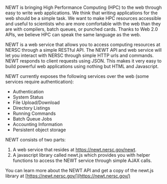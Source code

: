 NEWT is bringing High Performance Computing (HPC) to the web through easy to write web applications. We think that writing applications for the web should be a simple task. We want to make HPC resources accessible and useful to scientists who are more comfortable with the web than they are with compilers, batch queues, or punched cards. Thanks to Web 2.0 APIs, we believe HPC can speak the same language as the web.

NEWT is a web service that allows you to access computing resources at NERSC through a simple RESTful API. The NEWT API and web service will let you interact with NERSC through simple HTTP urls and commands. NEWT responds to client requests using JSON. This makes it very easy to build powerful web applications using nothing but HTML and Javascript.

NEWT currently exposes the following services over the web (some services require authentication):
* Authentication
* System Status
* File Upload/Download
* Directory Listings
* Running Commands
* Batch Queue Jobs
* Accounting Information
* Persistent object storage

NEWT consists of two parts:

1. A web service that resides at https://newt.nersc.gov/newt.
2. A javascript library called newt.js which provides you with helper functions to access the NEWT service through simple AJAX calls.

You can learn more about the NEWT API and get a copy of the newt.js library at [https://newt.nersc.gov/](https://newt.nersc.gov/)